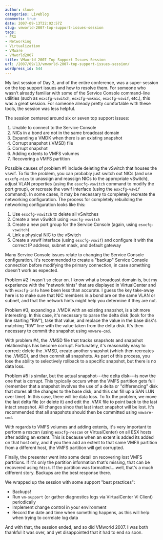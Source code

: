 ```yaml
---
author: slowe
categories: Liveblog
comments: true
date: 2007-09-13T22:02:57Z
slug: vmworld-2007-top-support-issues-session
tags:
- ESX
- Networking
- Virtualization
- VMware
- VMworld2007
title: VMworld 2007 Top Support Issues Session
url: /2007/09/13/vmworld-2007-top-support-issues-session/
wordpress_id: 544
---
```


My last session of Day 3, and of the entire conference, was a super-session on the top support issues and how to resolve them. For someone who wasn't already familiar with some of the Service Console command-line utilities (such as `esxcfg-vswitch`, `esxcfg-vmknic`, `esxcfg-vswif`, etc.), this was a great session. For someone already pretty comfortable with these tools, the session was less helpful.

The session centered around six or seven top support issues:

1. Unable to connect to the Service Console
2. NICs in a bond are not in the same broadcast domain
3. Expanding a VMDK when there is an existing snapshot
4. Corrupt snapshot (.VMSD) file
5. Corrupt snapshot
6. Adding extents to VMFS volumes
7. Recovering a VMFS partition

Possible causes of problem #1 include deleting the vSwitch that houses the vswif. To fix the problem, you can probably just switch out NICs (and use `esxcfg-nics` to unassign and reassign NICs to the appropriate vSwitch), adjust VLAN properties (using the `esxcfg-vswitch` command to modify the port group), or recreate the vswif interface (using the `esxcfg-vswif` command). In some cases, it may be necessary to completely recreate the networking configuration. The process for completely rebuilding the networking configuration looks like this:

1. Use `esxcfg-vswitch` to delete all vSwitches
2. Create a new vSwitch using `esxcfg-vswitch`
3. Create a new port group for the Service Console (again, using `esxcfg-vswitch`)
4. Link a physical NIC to the vSwitch
5. Create a vswif interface (using `esxcfg-vswif`) and configure it with the correct IP address, subnet mask, and default gateway

Many Service Console issues relate to changing the Service Console configuration. It's recommended to create a "backup" Service Console connection before modifying the primary connection, in case something doesn't work as expected.

Problem #2 I wasn't so clear on. I know what a broadcast domain is, but my experience with the "network hints" that are displayed in VirtualCenter and with `esxcfg-info` have been less than accurate. I guess the key take-away here is to make sure that NIC members in a bond are on the same VLAN or subnet, and that the network hints might help you determine if they are not.

Problem #3, expanding a .VMDK with an existing snapshot, is a bit more interesting. In this case, it's necessary to parse the delta disk (look for the line starting "RW"), take that value, and replace the value in the base disk's matching "RW" line with the value taken from the delta disk. It's then necessary to commit the snapshot using `vmware-cmd`.

With problem #4, the .VMSD file that tracks snapshots and snapshot relationships has become corrupt. Fortunately, it's reasonably easy to correct: delete the .VMSD, create another snapshot (which then recreates the .VMSD), and then commit all snapshots. As part of this process, you lose the ability to selectively rollback to a specific snapshot, but there is no data loss.

Problem #5 is similar, but the actual snapshot---the delta disk---is now the one that is corrupt. This typically occurs when the VMFS partition gets full (remember that a snapshot involves the use of a delta or "differencing" disk that stores all the changes to the base disk, and this can fill up a SAN LUN over time). In this case, there will be data loss. To fix the problem, we move the last delta file (or delete it) and edit the .VMX file to point back to the last intact snapshot. All changes since that last intact snapshot will be lost. It's recommended that all snapshots should then be committed using `vmware-cmd`.

With regards to VMFS volumes and adding extents, it's very important to perform a rescan (using `esxcfg-rescan` or VirtualCenter) on all ESX hosts after adding an extent. This is because when an extent is added its added on that host only, and if you then add an extent to that same VMFS partition from a different host, the VMFS partition will get corrupted.

Finally, the presenter went into some detail on recovering lost VMFS partitions. If it's only the partition information that's missing, that can be recovered using `fdisk`. If the partition was formatted....well, that's a much different story. Backups are the best response there.

We wrapped up the session with some support "best practices":

* Backups!
* Run `vm-support` (or gather diagnostics logs via VirtualCenter VI Client) periodically
* Implement change control in your environment
* Record the date and time when something happens, as this will help when trying to correlate log data

And with that, the session ended, and so did VMworld 2007. I was both thankful it was over, and yet disappointed that it had to end so soon.
